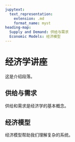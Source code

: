 ```yaml
---
jupytext:
  text_representation:
    extension: .md
    format_name: myst
heading-map:
  Supply and Demand: 供给与需求
  Economic Models: 经济模型
---
```


# 经济学讲座

这是介绍段落。

## 供给与需求

供给和需求是经济学的基本概念。

## 经济模型

经济模型帮助我们理解复杂的系统。
